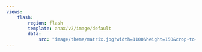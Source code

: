 ```yaml
---
views:
    flash:
        region: flash
        template: anax/v2/image/default
        data:
            src: "image/theme/matrix.jpg?width=1100&height=150&crop-to-fit&area=0,0,30,0"
---
```


